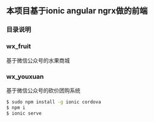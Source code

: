 ## 本项目基于ionic angular ngrx做的前端

### 目录说明

### wx_fruit

基于微信公众号的水果商城

### wx_youxuan

基于微信公众号的砍价团购系统


```bash
$ sudo npm install -g ionic cordova
$ npm i
$ ionic serve
```

